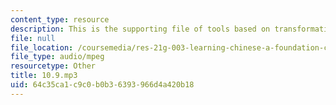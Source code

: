 ```yaml
---
content_type: resource
description: This is the supporting file of tools based on transformations.
file: null
file_location: /coursemedia/res-21g-003-learning-chinese-a-foundation-course-in-mandarin-spring-2011/64c35ca1c9c0b0b36393966d4a420b18_10.9.mp3
file_type: audio/mpeg
resourcetype: Other
title: 10.9.mp3
uid: 64c35ca1-c9c0-b0b3-6393-966d4a420b18
---
```

